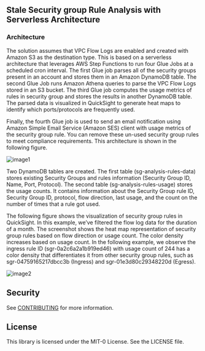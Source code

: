 ## Stale Security group Rule Analysis with Serverless Architecture

### Architecture

The solution assumes that VPC Flow Logs are enabled and created with Amazon S3 as the destination type. This is based on a serverless architecture that leverages AWS Step Functions to run four Glue Jobs at a scheduled cron interval. The first Glue job parses all of the security groups present in an account and stores them in an Amazon DynamoDB table. The second Glue Job runs Amazon Athena queries to parse the VPC Flow Logs stored in an S3 bucket. The third Glue job computes the usage metrics of rules in security group and stores the results in another DynamoDB table. The parsed data is visualized in QuickSight to generate heat maps to identify which ports/protocols are frequently used.

Finally, the fourth Glue job is used to send an email notification using Amazon Simple Email Service (Amazon SES) client with usage metrics of the security group rule. You can remove these un-used security group rules to meet compliance requirements. This architecture is shown in the following figure.

![image1](https://github.com/aws-samples/stale-securitygroup-rule-analysis-with-serverless-architecture/blob/main/stale-rule.png)

Two DynamoDB tables are created. The first table (sg-analysis-rules-data) stores existing Security Groups and rules information (Security Group ID, Name, Port, Protocol). The second table (sg-analysis-rules-usage) stores the usage counts. It contains information about the Security Group rule ID, Security Group ID, protocol, flow direction, last usage, and the count on the number of times that a rule got used.

The following figure shows the visualization of security group rules in QuickSight. In this example, we’ve filtered the flow log data for the duration of a month. The screenshot shows the heat map representation of security group rules based on flow direction or usage count. The color density increases based on usage count. In the following example, we observe the ingress rule ID (sgr-0a2c6a2a1b919ed46) with usage count of 244 has a color density that differentiates it from other security group rules, such as sgr-04759165217dbcc3b (Ingress) and sgr-01e3d80c29348220d (Egress).

![image2](https://github.com/aws-samples/stale-securitygroup-rule-analysis-with-serverless-architecture/blob/main/visualization-rule-density.png)

## Security

See [CONTRIBUTING](CONTRIBUTING.md#security-issue-notifications) for more information.

## License

This library is licensed under the MIT-0 License. See the LICENSE file.

